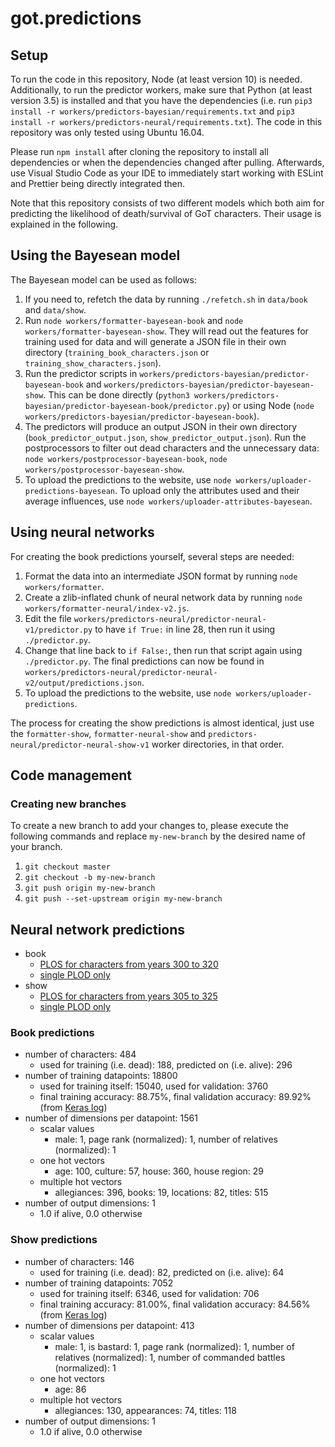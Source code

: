 # got.predictions

## Setup

To run the code in this repository, Node (at least version 10) is needed. Additionally, to run the predictor workers, make sure that Python (at least version 3.5) is installed and that you have the dependencies (i.e. run `pip3 install -r workers/predictors-bayesian/requirements.txt` and `pip3 install -r workers/predictors-neural/requirements.txt`). The code in this repository was only tested using Ubuntu 16.04.

Please run `npm install` after cloning the repository to install all dependencies or when the dependencies changed after pulling. Afterwards, use Visual Studio Code as your IDE to immediately start working with ESLint and Prettier being directly integrated then.

Note that this repository consists of two different models which both aim for predicting the likelihood of death/survival of GoT characters. Their usage is explained in the following.

## Using the Bayesean model

The Bayesean model can be used as follows:

1. If you need to, refetch the data by running `./refetch.sh` in `data/book` and `data/show`.
2. Run `node workers/formatter-bayesean-book` and `node workers/formatter-bayesean-show`. They will read out the features for training used for data and will generate a JSON file in their own directory (`training_book_characters.json` or `training_show_characters.json`).
3. Run the predictor scripts in `workers/predictors-bayesian/predictor-bayesean-book` and `workers/predictors-bayesian/predictor-bayesean-show`. This can be done directly (`python3 workers/predictors-bayesian/predictor-bayesean-book/predictor.py`) or using Node (`node workers/predictors-bayesian/predictor-bayesean-book`).
4. The predictors will produce an output JSON in their own directory (`book_predictor_output.json`, `show_predictor_output.json`). Run the postprocessors to filter out dead characters and the unnecessary data: `node workers/postprocessor-bayesean-book`, `node workers/postprocessor-bayesean-show`.
5. To upload the predictions to the website, use `node workers/uploader-predictions-bayesean`. To upload only the attributes used and their average influences, use `node workers/uploader-attributes-bayesean`.

## Using neural networks

For creating the book predictions yourself, several steps are needed:

1. Format the data into an intermediate JSON format by running `node workers/formatter`.
2. Create a zlib-inflated chunk of neural network data by running `node workers/formatter-neural/index-v2.js`.
3. Edit the file `workers/predictors-neural/predictor-neural-v1/predictor.py` to have `if True:` in line 28, then run it using `./predictor.py`.
4. Change that line back to `if False:`, then run that script again using `./predictor.py`. The final predictions can now be found in `workers/predictors-neural/predictor-neural-v2/output/predictions.json`.
5. To upload the predictions to the website, use `node workers/uploader-predictions`.

The process for creating the show predictions is almost identical, just use the `formatter-show`, `formatter-neural-show` and `predictors-neural/predictor-neural-show-v1` worker directories, in that order.

## Code management

### Creating new branches

To create a new branch to add your changes to, please execute the following commands and replace `my-new-branch` by the desired name of your branch.

1. `git checkout master`
2. `git checkout -b my-new-branch`
3. `git push origin my-new-branch`
4. `git push --set-upstream origin my-new-branch`

## Neural network predictions

- book
  - [PLOS for characters from years 300 to 320](workers/predictors-neural/predictor-neural-v2/output/predictions.json)
  - [single PLOD only](workers/predictors-neural/predictor-neural-v2/output/predictions-plod.json)
- show
  - [PLOS for characters from years 305 to 325](workers/predictors-neural/predictor-neural-show-v1/output/predictions.json)
  - [single PLOD only](workers/predictors-neural/predictor-neural-show-v1/output/predictions-plod.json)

### Book predictions

- number of characters: 484
  - used for training (i.e. dead): 188, predicted on (i.e. alive): 296
- number of training datapoints: 18800
  - used for training itself: 15040, used for validation: 3760
  - final training accuracy: 88.75%, final validation accuracy: 89.92% (from [Keras log](workers/predictors-neural/predictor-neural-v2/models/keras-log))
- number of dimensions per datapoint: 1561
  - scalar values
    - male: 1, page rank (normalized): 1, number of relatives (normalized): 1
  - one hot vectors
    - age: 100, culture: 57, house: 360, house region: 29
  - multiple hot vectors
    - allegiances: 396, books: 19, locations: 82, titles: 515
- number of output dimensions: 1
  - 1.0 if alive, 0.0 otherwise

### Show predictions

- number of characters: 146
  - used for training (i.e. dead): 82, predicted on (i.e. alive): 64
- number of training datapoints: 7052
  - used for training itself: 6346, used for validation: 706
  - final training accuracy: 81.00%, final validation accuracy: 84.56% (from [Keras log](workers/predictors-neural/predictor-neural-show-v1/models/keras-log))
- number of dimensions per datapoint: 413
  - scalar values
    - male: 1, is bastard: 1, page rank (normalized): 1, number of relatives (normalized): 1, number of commanded battles (normalized): 1
  - one hot vectors
    - age: 86
  - multiple hot vectors
    - allegiances: 130, appearances: 74, titles: 118
- number of output dimensions: 1
  - 1.0 if alive, 0.0 otherwise
